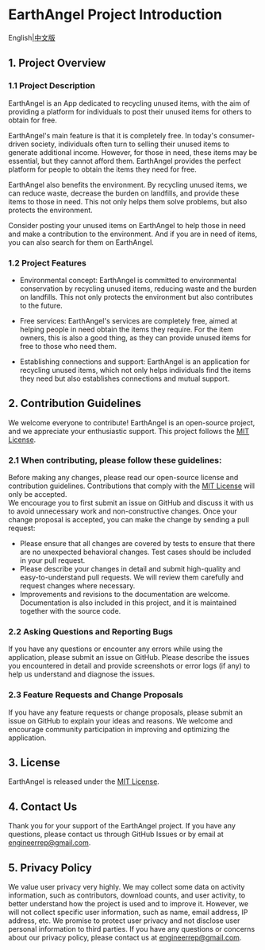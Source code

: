 # EarthAngel Project Introduction
English|[中文版](https://github.com/engineerrep/EarthAngel/blob/main/README_CN.md)

## 1. Project Overview

### 1.1 Project Description

EarthAngel is an App dedicated to recycling unused items, with the aim of providing a platform for individuals to post their unused items for others to obtain for free.

EarthAngel's main feature is that it is completely free. In today's consumer-driven society, individuals often turn to selling their unused items to generate additional income. However, for those in need, these items may be essential, but they cannot afford them. EarthAngel provides the perfect platform for people to obtain the items they need for free.

EarthAngel also benefits the environment. By recycling unused items, we can reduce waste, decrease the burden on landfills, and provide these items to those in need. This not only helps them solve problems, but also protects the environment.

Consider posting your unused items on EarthAngel to help those in need and make a contribution to the environment. And if you are in need of items, you can also search for them on EarthAngel.

### 1.2 Project Features

- Environmental concept: EarthAngel is committed to environmental conservation by recycling unused items, reducing waste and the burden on landfills. This not only protects the environment but also contributes to the future.

- Free services: EarthAngel's services are completely free, aimed at helping people in need obtain the items they require. For the item owners, this is also a good thing, as they can provide unused items for free to those who need them.

- Establishing connections and support: EarthAngel is an application for recycling unused items, which not only helps individuals find the items they need but also establishes connections and mutual support.

## 2. Contribution Guidelines
We welcome everyone to contribute! EarthAngel is an open-source project, and we appreciate your enthusiastic support. This project follows the [MIT License](https://github.com/engineerrep/EarthAngel/blob/main/LICENSE).
### 2.1 When contributing, please follow these guidelines:

Before making any changes, please read our open-source license and contribution guidelines. Contributions that comply with the [MIT License](https://github.com/engineerrep/EarthAngel/blob/main/LICENSE) will only be accepted.  
We encourage you to first submit an issue on GitHub and discuss it with us to avoid unnecessary work and non-constructive changes. Once your change proposal is accepted, you can make the change by sending a pull request:  
- Please ensure that all changes are covered by tests to ensure that there are no unexpected behavioral changes. Test cases should be included in your pull request.
- Please describe your changes in detail and submit high-quality and easy-to-understand pull requests. We will review them carefully and request changes where necessary.
- Improvements and revisions to the documentation are welcome. Documentation is also included in this project, and it is maintained together with the source code.

### 2.2 Asking Questions and Reporting Bugs
If you have any questions or encounter any errors while using the application, please submit an issue on GitHub. Please describe the issues you encountered in detail and provide screenshots or error logs (if any) to help us understand and diagnose the issues.

### 2.3 Feature Requests and Change Proposals
If you have any feature requests or change proposals, please submit an issue on GitHub to explain your ideas and reasons. We welcome and encourage community participation in improving and optimizing the application.

## 3. License
EarthAngel is released under the [MIT License](https://github.com/engineerrep/EarthAngel/blob/main/LICENSE).

## 4. Contact Us
Thank you for your support of the EarthAngel project. If you have any questions, please contact us through GitHub Issues or by email at [engineerrep@gmail.com](mailto:engineerrep@gmail.com).

## 5. Privacy Policy
We value user privacy very highly. We may collect some data on activity information, such as contributors, download counts, and user activity, to better understand how the project is used and to improve it. However, we will not collect specific user information, such as name, email address, IP address, etc. We promise to protect user privacy and not disclose user personal information to third parties. If you have any questions or concerns about our privacy policy, please contact us at [engineerrep@gmail.com](mailto:engineerrep@gmail.com).
